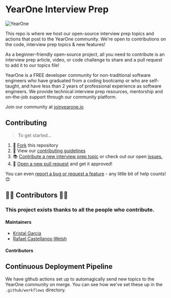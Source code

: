 # YearOne Interview Prep
![YearOne](https://imgur.com/36NF1DV.jpg)

This repo is where we host our open-source interview prep topics and actions that post to the YearOne community. We're open to contributions on the code, interview prep topics & new features! 

As a beginner-friendly open-source project, all you need to contribute is an interview prep article, video, or code challenge to share and a pull request to add it to our topics file! 

YearOne is a FREE developer community for non-traditional software engineers who have graduated from a coding bootcamp or who are self-taught, and have less than 2 years of professional experience as software engineers. We provide technical interview prep resources, mentorship and on-the-job support through our community platform.

Join our community at [joinyearone.io](https://joinyearone.io)

## Contributing

> To get started...

1. 🍴 [Fork](https://github.com/KGmajor/YearOne-prep-challenges/fork) this repository
2. 🔨 View our [contributing guidelines](https://github.com/KGmajor/YearOne-prep-challenges/blob/main/.github/CONTRIBUTING.md)
3. 📚 [Contribute a new interview prep topic](https://github.com/KGmajor/YearOne-prep-challenges/blob/main/.github/CONTRIBUTING.md#contributing-content) or check out our open [issues.](https://github.com/YearOne-Prep/YearOne-prep-challenges/issues)
4. 🎉 [Open a new pull request](https://github.com/KGmajor/YearOne-prep-challenges/compare) and get it approved!

You can even [report a bug or request a feature](https://github.com/KGmajor/YearOne-prep-challenges/issues/new) - any little bit of help counts! 😊


## 👏👏  Contributors 👏👏

### This project exists thanks to all the **people who contribute**. 

#### Maintainers

- [Kristal Garcia](https://github.com/kgmajor)
- [Rafael Castellanos-Welsh](https://github.com/rafawelsh)

#### Contributors


## Continuous Deployment Pipeline

We have github actions set up to automagically send new topics to the YearOne community on merge. You can see how we've set these up in the `.github/workflows` directory. 


